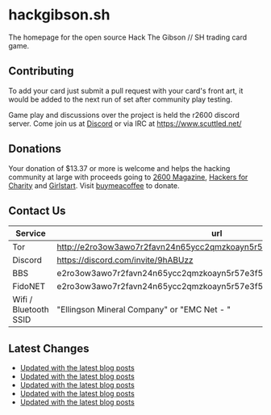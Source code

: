 # hackgibson.sh
The homepage for the open source Hack The Gibson // SH trading card game.


## Contributing

To add your card just submit a pull request with your card's front art, it would be added to the next run of set after community play testing.

Game play and discussions over the project is held the r2600 discord server. Come join us at [Discord](https://discord.com/invite/9hABUzz) or via IRC at https://www.scuttled.net/


## Donations

Your donation of $13.37 or more is welcome and helps the hacking community at large with proceeds going to [2600 Magazine](https://2600.com/), [Hackers for Charity](https://hackersforcharity.org) and [Girlstart](https://girlstart.org).  Visit [buymeacoffee](https://www.buymeacoffee.com/hackgibson.sh) to donate.


## Contact Us

Service | url
-|-
Tor | http://e2ro3ow3awo7r2favn24n65ycc2qmzkoayn5r57e3f56nvjwdcgg32ad.onion
Discord | https://discord.com/invite/9hABUzz
BBS | e2ro3ow3awo7r2favn24n65ycc2qmzkoayn5r57e3f56nvjwdcgg32ad.onion:23
FidoNET | e2ro3ow3awo7r2favn24n65ycc2qmzkoayn5r57e3f56nvjwdcgg32ad.onion:24554
Wifi / Bluetooth SSID | "Ellingson Mineral Company" or "EMC Net - <fidonet address>"

## Latest Changes
<!-- BLOG-POST-LIST:START -->
- [Updated with the latest blog posts](https://github.com/DFW2600/hackgibson.sh/commit/0f937b78d5203526f57e92ea845657803a026faf)
- [Updated with the latest blog posts](https://github.com/DFW2600/hackgibson.sh/commit/04f2057b19e3057f7469a9bcb8d4e639d3916796)
- [Updated with the latest blog posts](https://github.com/DFW2600/hackgibson.sh/commit/c36d8ccd300090a8eafc3d520a784eaedfa2267e)
- [Updated with the latest blog posts](https://github.com/DFW2600/hackgibson.sh/commit/71b0eac09868869e7ef99a90df436d79b7d35de8)
- [Updated with the latest blog posts](https://github.com/DFW2600/hackgibson.sh/commit/4825d713ece6429c74b2c619f54f881ff1fee2bb)
<!-- BLOG-POST-LIST:END -->
